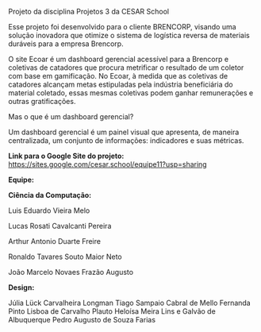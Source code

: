 Projeto da disciplina Projetos 3 da CESAR School

Esse projeto foi desenvolvido para o cliente BRENCORP, visando uma solução inovadora que otimize o sistema de logística reversa de materiais duráveis para a empresa Brencorp.

O site Ecoar é um dashboard gerencial acessível para a Brencorp e coletivas de catadores que procura metrificar o resultado de um coletor com base em gamificação. No Ecoar, à medida que as coletivas de catadores alcançam metas estipuladas pela indústria beneficiária do material coletado, essas mesmas coletivas podem ganhar remunerações e outras gratificações. 

Mas o que é um dashboard gerencial? 

Um dashboard gerencial é um painel visual que apresenta, de maneira centralizada, um conjunto de informações: indicadores e suas métricas.

**Link para o Google Site do projeto:** https://sites.google.com/cesar.school/equipe11?usp=sharing

**Equipe:**

**Ciência da Computação:**

Luis Eduardo Vieira Melo

Lucas Rosati Cavalcanti Pereira 

Arthur Antonio Duarte Freire 

Ronaldo Tavares Souto Maior Neto 

João Marcelo Novaes Frazão Augusto 

**Design:**

Júlia Lück Carvalheira Longman 
Tiago Sampaio Cabral de Mello
Fernanda Pinto Lisboa de Carvalho Plauto
Heloísa Meira Lins e Galvão de Albuquerque
Pedro Augusto de Souza Farias




